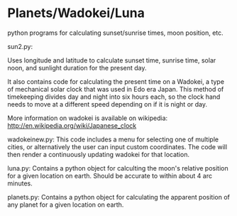 # Planets/Wadokei/Luna
python programs for calculating sunset/sunrise times, moon position, etc.

sun2.py:

Uses longitude and latitude to calculate sunset time, sunrise time, solar noon,
and sunlight duration for the present day.

It also contains code for calculating the present time on a Wadokei, a
type of mechanical solar clock that was used in Edo era Japan. This method
of timekeeping divides day and night into six hours each, so the clock hand
needs to move at a different speed depending on if it is night or day.

More information on wadokei is available on wikipedia:
http://en.wikipedia.org/wiki/Japanese_clock

wadokeinew.py:
This code includes a menu for selecting one of multiple cities, or alternatively the user can input custom coordinates. The code will then render a continuously updating wadokei for that location.

luna.py:
Contains a python object for calculting the moon's relative position for a given location on earth. Should be accurate to within about 4 arc minutes.

planets.py:
Contains a python object for calculating the apparent position of any planet for a given location on earth.
